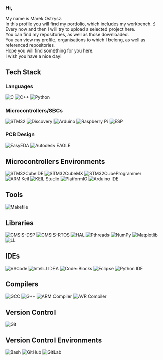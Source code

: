 ### Hi,  
My name is Marek Ostrysz.  
In this profile you will find my portfolio, which includes my workbench. :)  
Every now and then I will try to upload a selected project here.  
You can find my repositories, as well as those downloaded.  
You can view my profile, organisations to which I belong, as well as referenced repositories.  
Hope you will find something for you here.  
I wish you have a nice day!  

## Tech Stack
### Languages
![C](https://img.shields.io/badge/c-228B22.svg?style=for-the-badge&logo=c&logoColor=white)
![C++](https://img.shields.io/badge/c++-%23FF0000.svg?style=for-the-badge&logo=c%2B%2B&logoColor=white)
![Python](https://img.shields.io/badge/python-%230000FF.svg?style=for-the-badge&logo=python&logoColor=white)

### Microcontrollers/SBCs
![STM32](https://img.shields.io/badge/STM32-0000FF.svg?style=for-the-badge&logo=stmicroelectronics&logoColor=white)
![Discovery](https://img.shields.io/badge/Discovery-008000.svg?style=for-the-badge&logo=stmicroelectronics&logoColor=white)
![Arduino](https://img.shields.io/badge/Arduino-87CEEB.svg?style=for-the-badge&logo=arduino&logoColor=white)
![Raspberry Pi](https://img.shields.io/badge/Raspberry_Pi-E70028.svg?style=for-the-badge&logo=raspberry-pi&logoColor=white)
![ESP](https://img.shields.io/badge/ESP-808080.svg?style=for-the-badge&logo=espressif&logoColor=white)

### PCB Design
![EasyEDA](https://img.shields.io/badge/EasyEDA-87CEEB.svg?style=for-the-badge&logo=easyeda&logoColor=white)
![Autodesk EAGLE](https://img.shields.io/badge/Autodesk_EAGLE-32CD32.svg?style=for-the-badge&logo=autodesk&logoColor=white)

## Microcontrollers Environments
![STM32CubeIDE](https://img.shields.io/badge/STM32CubeIDE-87CEEB.svg?style=for-the-badge&logo=stmicroelectronics&logoColor=white) 
![STM32CubeMX](https://img.shields.io/badge/STM32CubeMX-0000FF.svg?style=for-the-badge&logo=stmicroelectronics&logoColor=white) 
![STM32CubeProgrammer](https://img.shields.io/badge/STM32CubeProgrammer-00008B.svg?style=for-the-badge&logo=stmicroelectronics&logoColor=white) 
![ARM Keil](https://img.shields.io/badge/ARM_Keil-F7E04C.svg?style=for-the-badge&logo=arm&logoColor=black) 
![KEIL Studio](https://img.shields.io/badge/KEIL_Studio-F4C542.svg?style=for-the-badge&logo=arm&logoColor=black) 
![PlatformIO](https://img.shields.io/badge/PlatformIO-FF7F00.svg?style=for-the-badge&logo=platformio&logoColor=white) 
![Arduino IDE](https://img.shields.io/badge/Arduino_IDE-87CEEB.svg?style=for-the-badge&logo=arduino&logoColor=white) 

## Tools
![Makefile](https://img.shields.io/badge/Makefile-065535.svg?style=for-the-badge&logo=gnu&logoColor=white)

## Libraries
![CMSIS-DSP](https://img.shields.io/badge/CMSIS--DSP-00A3E0.svg?style=for-the-badge&logo=arm&logoColor=white)
![CMSIS-RTOS](https://img.shields.io/badge/CMSIS--RTOS-00599C.svg?style=for-the-badge&logo=arm&logoColor=white)
![HAL](https://img.shields.io/badge/HAL-0072C6.svg?style=for-the-badge&logo=stmicroelectronics&logoColor=white)
![Pthreads](https://img.shields.io/badge/Pthreads-FFD700.svg?style=for-the-badge&logo=pthreads&logoColor=black)
![NumPy](https://img.shields.io/badge/NumPy-013243.svg?style=for-the-badge&logo=numpy&logoColor=white)
![Matplotlib](https://img.shields.io/badge/Matplotlib-003A6C.svg?style=for-the-badge&logo=python&logoColor=white)
![LL](https://img.shields.io/badge/LL-00599C.svg?style=for-the-badge&logo=stmicroelectronics&logoColor=white)


## IDEs
![VSCode](https://img.shields.io/badge/VSCode-228B22.svg?style=for-the-badge&logo=vscode&logoColor=white)
![IntelliJ IDEA](https://img.shields.io/badge/IntelliJ_IDEA-8A2BE2.svg?style=for-the-badge&logo=intellij-idea&logoColor=white)
![Code::Blocks](https://img.shields.io/badge/Code%3A%3ABlocks-000000.svg?style=for-the-badge&logo=codeblocks&logoColor=white)
![Eclipse](https://img.shields.io/badge/Eclipse-2C2255.svg?style=for-the-badge&logo=eclipse&logoColor=white)
![Python IDE](https://img.shields.io/badge/Python_IDE-3776AB.svg?style=for-the-badge&logo=python&logoColor=white)

## Compilers
![GCC](https://img.shields.io/badge/GCC-009CDE.svg?style=for-the-badge&logo=gcc&logoColor=white) 
![G++](https://img.shields.io/badge/G%2B%2B-009CDE.svg?style=for-the-badge&logo=gcc&logoColor=white) 
![ARM Compiler](https://img.shields.io/badge/ARM_Compiler-F7E04C.svg?style=for-the-badge&logo=arm&logoColor=black) 
![AVR Compiler](https://img.shields.io/badge/AVR_Compiler-00599C.svg?style=for-the-badge&logo=avr&logoColor=white)

## Version Control
![Git](https://img.shields.io/badge/git-%23FF0000.svg?style=for-the-badge&logo=git&logoColor=white)

## Version Control Environments
![Bash](https://img.shields.io/badge/Bash-FF5733.svg?style=for-the-badge&logo=gnubash&logoColor=white)
![GitHub](https://img.shields.io/badge/GitHub-333333.svg?style=for-the-badge&logo=github&logoColor=white) 
![GitLab](https://img.shields.io/badge/GitLab-FC6D26.svg?style=for-the-badge&logo=gitlab&logoColor=white) 

